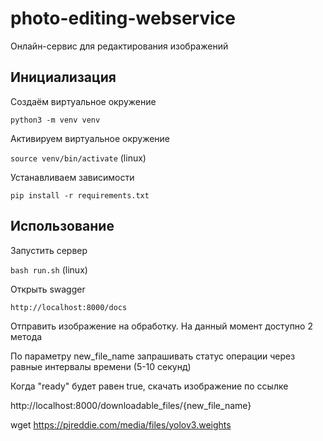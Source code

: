 # photo-editing-webservice
Онлайн-сервис для редактирования изображений

## Инициализация

Создаём виртуальное окружение

`python3 -m venv venv`

Активируем виртуальное окружение

`source venv/bin/activate` (linux)

Устанавливаем зависимости

`pip install -r requirements.txt`

## Использование

Запустить сервер

`bash run.sh` (linux)

Открыть swagger

`http://localhost:8000/docs`

Отправить изображение на обработку. На данный момент доступно 2 метода

По параметру new_file_name запрашивать статус операции через равные интервалы времени (5-10 секунд)

Когда "ready" будет равен true, скачать изображение по ссылке

http://localhost:8000/downloadable_files/{new_file_name}


wget https://pjreddie.com/media/files/yolov3.weights
